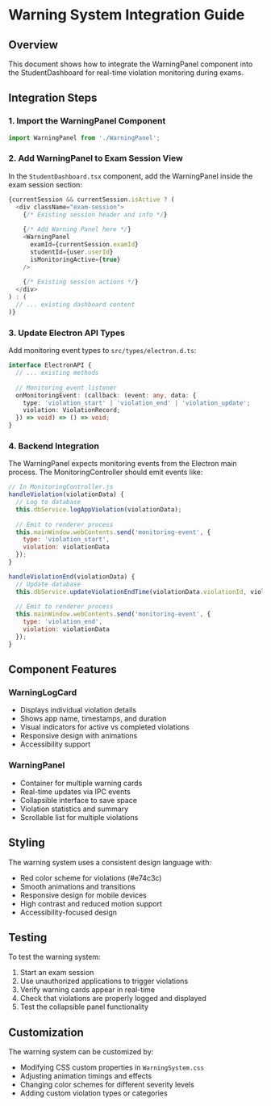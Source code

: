 # Warning System Integration Guide

## Overview
This document shows how to integrate the WarningPanel component into the StudentDashboard for real-time violation monitoring during exams.

## Integration Steps

### 1. Import the WarningPanel Component

```typescript
import WarningPanel from './WarningPanel';
```

### 2. Add WarningPanel to Exam Session View

In the `StudentDashboard.tsx` component, add the WarningPanel inside the exam session section:

```typescript
{currentSession && currentSession.isActive ? (
  <div className="exam-session">
    {/* Existing session header and info */}
    
    {/* Add Warning Panel here */}
    <WarningPanel 
      examId={currentSession.examId}
      studentId={user.userId}
      isMonitoringActive={true}
    />
    
    {/* Existing session actions */}
  </div>
) : (
  // ... existing dashboard content
)}
```

### 3. Update Electron API Types

Add monitoring event types to `src/types/electron.d.ts`:

```typescript
interface ElectronAPI {
  // ... existing methods
  
  // Monitoring event listener
  onMonitoringEvent: (callback: (event: any, data: {
    type: 'violation_start' | 'violation_end' | 'violation_update';
    violation: ViolationRecord;
  }) => void) => () => void;
}
```

### 4. Backend Integration

The WarningPanel expects monitoring events from the Electron main process. The MonitoringController should emit events like:

```javascript
// In MonitoringController.js
handleViolation(violationData) {
  // Log to database
  this.dbService.logAppViolation(violationData);
  
  // Emit to renderer process
  this.mainWindow.webContents.send('monitoring-event', {
    type: 'violation_start',
    violation: violationData
  });
}

handleViolationEnd(violationData) {
  // Update database
  this.dbService.updateViolationEndTime(violationData.violationId, violationData.focusEndTime);
  
  // Emit to renderer process
  this.mainWindow.webContents.send('monitoring-event', {
    type: 'violation_end',
    violation: violationData
  });
}
```

## Component Features

### WarningLogCard
- Displays individual violation details
- Shows app name, timestamps, and duration
- Visual indicators for active vs completed violations
- Responsive design with animations
- Accessibility support

### WarningPanel
- Container for multiple warning cards
- Real-time updates via IPC events
- Collapsible interface to save space
- Violation statistics and summary
- Scrollable list for multiple violations

## Styling

The warning system uses a consistent design language with:
- Red color scheme for violations (#e74c3c)
- Smooth animations and transitions
- Responsive design for mobile devices
- High contrast and reduced motion support
- Accessibility-focused design

## Testing

To test the warning system:

1. Start an exam session
2. Use unauthorized applications to trigger violations
3. Verify warning cards appear in real-time
4. Check that violations are properly logged and displayed
5. Test the collapsible panel functionality

## Customization

The warning system can be customized by:
- Modifying CSS custom properties in `WarningSystem.css`
- Adjusting animation timings and effects
- Changing color schemes for different severity levels
- Adding custom violation types or categories